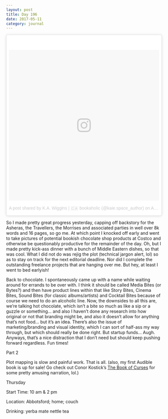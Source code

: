 ```yaml
---
layout: post
title: Day 196
date: 2017-05-11
category: journal
---
```


<blockquote class="instagram-media" data-instgrm-version="7" style=" background:#FFF; border:0; border-radius:3px; box-shadow:0 0 1px 0 rgba(0,0,0,0.5),0 1px 10px 0 rgba(0,0,0,0.15); margin: 1px; max-width:658px; padding:0; width:99.375%; width:-webkit-calc(100% - 2px); width:calc(100% - 2px);"><div style="padding:8px;"> <div style=" background:#F8F8F8; line-height:0; margin-top:40px; padding:50.0% 0; text-align:center; width:100%;"> <div style=" background:url(data:image/png;base64,iVBORw0KGgoAAAANSUhEUgAAACwAAAAsCAMAAAApWqozAAAABGdBTUEAALGPC/xhBQAAAAFzUkdCAK7OHOkAAAAMUExURczMzPf399fX1+bm5mzY9AMAAADiSURBVDjLvZXbEsMgCES5/P8/t9FuRVCRmU73JWlzosgSIIZURCjo/ad+EQJJB4Hv8BFt+IDpQoCx1wjOSBFhh2XssxEIYn3ulI/6MNReE07UIWJEv8UEOWDS88LY97kqyTliJKKtuYBbruAyVh5wOHiXmpi5we58Ek028czwyuQdLKPG1Bkb4NnM+VeAnfHqn1k4+GPT6uGQcvu2h2OVuIf/gWUFyy8OWEpdyZSa3aVCqpVoVvzZZ2VTnn2wU8qzVjDDetO90GSy9mVLqtgYSy231MxrY6I2gGqjrTY0L8fxCxfCBbhWrsYYAAAAAElFTkSuQmCC); display:block; height:44px; margin:0 auto -44px; position:relative; top:-22px; width:44px;"></div></div><p style=" color:#c9c8cd; font-family:Arial,sans-serif; font-size:14px; line-height:17px; margin-bottom:0; margin-top:8px; overflow:hidden; padding:8px 0 7px; text-align:center; text-overflow:ellipsis; white-space:nowrap;"><a href="https://www.instagram.com/p/BTAcZlXFlcp/" style=" color:#c9c8cd; font-family:Arial,sans-serif; font-size:14px; font-style:normal; font-weight:normal; line-height:17px; text-decoration:none;" target="_blank">A post shared by K.A. Wiggins | 🇨🇦 bookaholic (@kaie.space_author)</a> on <time style=" font-family:Arial,sans-serif; font-size:14px; line-height:17px;" datetime="2017-04-18T00:40:54+00:00">Apr 17, 2017 at 5:40pm PDT</time></p></div></blockquote>
<script async defer src="//platform.instagram.com/en_US/embeds.js"></script>

So I made pretty great progress yesterday, capping off backstory for the Asheras, the Travellers, the Morrises and associated parties in well over 8k words and 16 pages, so go me. At which point I knocked off early and went to take pictures of potential bookish chocolate shop products at Costco and otherwise be questionably productive for the remainder of the day. Oh, but I made pretty kick-ass dinner with a bunch of Middle Eastern dishes, so that was cool. What I did not do was rejig the plot (technical jargon alert, lol) so as to stay on track for the next editorial deadline. Nor did I complete the outstanding freelance projects that are hanging over me. But hey, at least I went to bed earlyish!

Back to chocolate. I spontaneously came up with a name while waiting around for errands to be over with. I think it should be called Media Bites (or Bytes?) and then have product lines within that like Story Bites, Cinema Bites, Sound Bites (for classic albums/artists) and Cocktail Bites because of course we need to do an alcoholic line. Now, the downsides to all this are, we’re talking hot chocolate, which isn’t a bite so much as like a sip or a guzzle or something… and also I haven’t done any research into how original or not that branding might be, and also it doesn’t allow for anything that’s not food… but it’s an idea. There’s also the issue of marketing/branding and visual identity, which I can sort of half-ass my way through, but which should really be done right. But startup funds… Augh. Anyways, that’s a nice distraction that I don’t need but should keep pushing forward regardless. Fun times!

Part 2

Plot mapping is slow and painful work. That is all.
(also, my first Audible book is up for sale! Go check out Conor Kostick’s [The Book of Curses](https://goo.gl/dXkZI3) for some pretty amusing narration, lol.)

Thursday

Start Time: 10 am & 2 pm

Location: Abbotsford; home; couch

Drinking: yerba mate nettle tea
